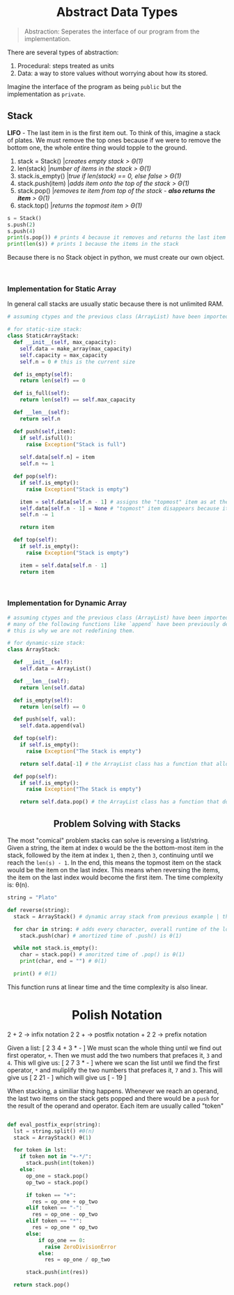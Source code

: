 <div align = "center">
  
# Abstract Data Types
  
</div>


> Abstraction: Seperates the interface of our program from the implementation.

There are several types of abstraction: 
1. Procedural: steps treated as units
2. Data: a way to store values without worrying about how its stored.

Imagine the interface of the program as being `public` but the implementation as `private`. 

## Stack
**LIFO** - The last item in is the first item out. To think of this, imagine a stack of plates. We must remove the top ones because if we were to remove the bottom one, the whole entire thing would topple to the ground. 

1. stack = Stack() |*creates empty stack > Θ(1)*
2. len(stack) |*number of items in the stack > Θ(1)*
3. stack.is_empty() |*true if len(stack) == 0, else false > Θ(1)*
4. stack.push(item) |*adds item onto the top of the stack > Θ(1)*
5. stack.pop() |*removes te item from top of the stack - **also returns the item** > Θ(1)*
6. stack.top() |*returns the topmost item > Θ(1)*

```python
s = Stack()
s.push(2)
s.push(4)
print(s.pop()) # prints 4 because it removes and returns the last item
print(len(s)) # prints 1 because the items in the stack
```

Because there is no Stack object in python, we must create our own object. 

</br>

### Implementation for Static Array 
In general call stacks are usually static because there is not unlimited RAM.
```python
# assuming ctypes and the previous class (ArrayList) have been imported

# for static-size stack:
class StaticArrayStack:
  def __init__(self, max_capacity):
    self.data = make_array(max_capacity)
    self.capacity = max_capacity
    self.n = 0 # this is the current size 

  def is_empty(self):
    return len(self) == 0

  def is_full(self):
    return len(self) == self.max_capacity

  def __len__(self):
    return self.n

  def push(self,item):
    if self.isfull():
      raise Exception("Stack is full")
    
    self.data[self.n] = item
    self.n += 1

  def pop(self):
    if self.is_empty():
      raise Exception("Stack is empty")

    item = self.data[self.n - 1] # assigns the "topmost" item as at the variable "item"  
    self.data[self.n - 1] = None # "topmost" item disappears because it becomes "None"
    self.n -= 1

    return item

  def top(self):
    if self.is_empty():
      raise Exception("Stack is empty")

    item = self.data[self.n - 1]
    return item
```

</br>

### Implementation for Dynamic Array 

```python
# assuming ctypes and the previous class (ArrayList) have been imported.
# many of the following functions like `append` have been previously defined in the class ArrayList().
# this is why we are not redefining them.

# for dynamic-size stack:
class ArrayStack:

  def __init__(self):
    self.data = ArrayList()

  def __len__(self);
    return len(self.data)

  def is_empty(self):
    return len(self) == 0

  def push(self, val):
    self.data.append(val)

  def top(self):
    if self.is_empty():
      raise Exception("The Stack is empty")

    return self.data[-1] # the ArrayList class has a function that allows us to index

  def pop(self):
    if self.is_empty():
      raise Exception("The Stack is empty")

    return self.data.pop() # the ArrayList class has a function that does popping

```

<div align = "center"> 
  
## Problem Solving with Stacks

</div>

The most "comical" problem stacks can solve is reversing a list/string. Given a string, the item at index `0` would be the the bottom-most item in the stack, followed by the item at index `1`, then `2`, then `3`, continuing until we reach the `len(s) - 1`. In the end, this means the topmost item on the stack would be the item on the last index. This means when reversing the items, the item on the last index would become the first item. The time complexity is: θ(n).

```python
string = "Plato"

def reverse(string):
  stack = ArrayStack() # dynamic array stack from previous example | this is also θ(1)

  for char in string: # adds every character, overall runtime of the loop is θ(n)
    stack.push(char) # amortized time of .push() is θ(1)

  while not stack.is_empty():
    char = stack.pop() # amoritzed time of .pop() is θ(1)
    print(char, end = "") # θ(1)

  print() # θ(1)
```
This function runs at linear time and the time complexity is also linear.


<div align = "center"> 
  
# Polish Notation

</div>  

2 + 2 -> infix notation
2 2 + -> postfix notation
\+ 2 2 -> prefix notation

Given a list: \[ 2 3 4 + 3 * - ]
We must scan the whole thing until we find out first operator, `+`. Then we must add the two numbers that prefaces it, `3` and `4`. This wll give us: \[ 2 7 3 * - ] where we scan the list until we find the first operator, `*` and muliplify the two numbers that prefaces it, `7` and `3`. This will give us \[ 2 21 - ] which will give us \[ - 19 ]

When stacking, a similiar thing happens. Whenever we reach an operand, the last two items on the stack gets popped and there would be a `push` for the result of the operand and operator. Each item are usually called "token"

```python

def eval_postfix_expr(string):
  lst = string.split() #θ(n)
  stack = ArrayStack() θ(1)

  for token in lst:
    if token not in "+-*/":
      stack.push(int(token))
    else:
      op_one = stack.pop()
      op_two = stack.pop()

      if token == "+":
        res = op_one + op_two
      elif token == "-":
        res = op_one - op_two
      elif token == "*":
        res = op_one * op_two
      else:
          if op_one == 0:
            raise ZeroDivisionError
          else:
            res = op_one / op_two

      stack.push(int(res))

  return stack.pop()
```
